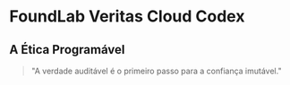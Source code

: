 # FoundLab Veritas Cloud Codex
## A Ética Programável
> "A verdade auditável é o primeiro passo para a confiança imutável."
